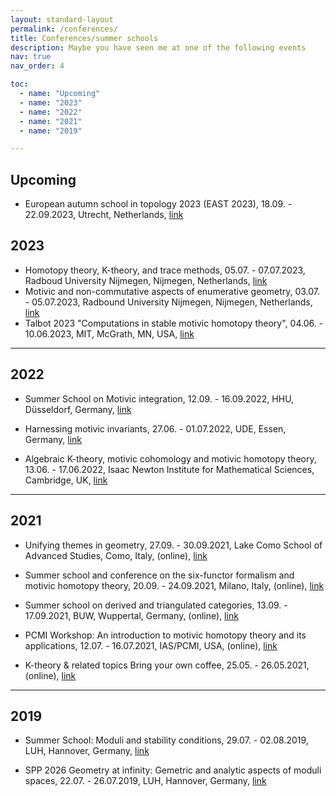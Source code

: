 ```yaml
---
layout: standard-layout
permalink: /conferences/
title: Conferences/summer schools
description: Maybe you have seen me at one of the following events
nav: true
nav_order: 4

toc:
  - name: "Upcoming"
  - name: "2023"
  - name: "2022"
  - name: "2021"
  - name: "2019"

---
```


## Upcoming

- European autumn school in topology 2023 (EAST 2023), 18.09. - 22.09.2023, Utrecht, Netherlands, [link](https://www.math.ru.nl/~sagave/east2023/)

## 2023

- Homotopy theory, K-theory, and trace methods, 05.07. - 07.07.2023, Radboud University Nijmegen, Nijmegen, Netherlands, [link](https://www.math.ru.nl/hkt-conference/)
- Motivic and non-commutative aspects of enumerative geometry, 03.07. - 05.07.2023, Radbound University Nijmegen, Nijmegen, Netherlands, [link](https://www.math.ru.nl/mnc-conference/)
- Talbot 2023 "Computations in stable motivic homotopy theory", 04.06. - 10.06.2023, MIT, McGrath, MN, USA, [link](https://math.mit.edu/events/talbot/index.php?year=2023)

***

## 2022

- Summer School on Motivic integration, 12.09. - 16.09.2022, HHU, Düsseldorf, Germany, [link](https://reh.math.uni-duesseldorf.de/~internet/motivicsummerschool/)

- Harnessing motivic invariants, 27.06. - 01.07.2022, UDE, Essen, Germany, [link](https://motivic-invariants-2022.esaga.net/)

- Algebraic K-theory, motivic cohomology and motivic homotopy theory, 13.06. - 17.06.2022, Isaac Newton Institute for Mathematical Sciences, Cambridge, UK, [link](https://www.newton.ac.uk/event/ka2w01/)

*** 

## 2021

- Unifying themes in geometry, 27.09. - 30.09.2021, Lake Como School of Advanced Studies, Como, Italy, (online), [link](https://utge.lakecomoschool.org/)

- Summer school and conference on the six-functor formalism and motivic homotopy theory, 20.09. - 24.09.2021, Milano, Italy, (online), [link](https://sites.google.com/view/summer-school-motivic/home)

- Summer school on derived and triangulated categories, 13.09. - 17.09.2021, BUW, Wuppertal, Germany, (online), [link](https://reh.math.uni-duesseldorf.de/~grk2240/Summerschool_GRK2021/Summerschool_index.html)

- PCMI Workshop: An introduction to motivic homotopy theory and its applications, 12.07. - 16.07.2021, IAS/PCMI, USA, (online), [link](https://www.ias.edu/pcmi/2021-graduate-summer-school-course-descriptions)

- K-theory & related topics Bring your own coffee, 25.05. - 26.05.2021, (online), [link](https://individual.utoronto.ca/groechenig/K.html)

***

## 2019

- Summer School: Moduli and stability conditions, 29.07. - 02.08.2019, LUH, Hannover, Germany, [link](https://sites.google.com/site/moduli2019hannover/home)

- SPP 2026 Geometry at infinity: Gemetric and analytic aspects of moduli spaces, 22.07. - 26.07.2019, LUH, Hannover, Germany, [link](https://www.spp2026.de/activities/detail/activity/geometric-and-analytic-aspects-of-moduli-spaces)
